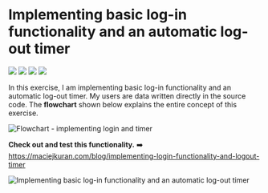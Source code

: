 # Implementing basic log-in functionality and an automatic log-out timer
<span><img src="https://img.shields.io/badge/Adobe%20XD-470137?style=for-the-badge&logo=Adobe%20XD&logoColor=#FF61F6" /> </span> 
<span><img src="https://img.shields.io/badge/HTML5-E34F26?style=for-the-badge&logo=html5&logoColor=white" /> </span> 
<span><img src="https://img.shields.io/badge/Sass-CC6699?style=for-the-badge&logo=sass&logoColor=white" /> </span> 
<span><img src="https://img.shields.io/badge/JavaScript-323330?style=for-the-badge&logo=javascript&logoColor=F7DF1E" /> </span>

In this exercise, I am implementing basic log-in functionality and an automatic log-out timer. My users are
data written directly in the source code. The <b>flowchart</b> shown below explains the entire concept of
this exercise. 

![Flowchart - implementing login and timer](https://user-images.githubusercontent.com/103118542/174449411-7da9e7d0-6bc1-49b0-902d-2284f57ec6f4.png)

<b>Check out and test this functionality.</b>
➡️ https://maciejkuran.com/blog/implementing-login-functionality-and-logout-timer


![Implementing basic log-in functionality and an automatic log-out timer](https://user-images.githubusercontent.com/103118542/174449436-2c81ae87-7e58-4cda-9e8b-82e22df0988d.png)


